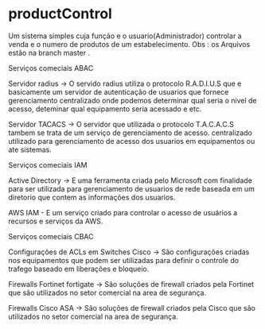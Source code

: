 # productControl

Um sistema simples cuja função e o usuario(Administrador) controlar a venda e o numero de produtos de um estabelecimento.
Obs : os Arquivos estão na branch master . 

Serviços comeciais ABAC

Servidor radius -> O servido radius utiliza o protocolo R.A.D.I.U.S que e basicamente um servidor de autenticação de usuarios que fornece
gerenciamento centralizado onde podemos determinar qual seria o nivel de acesso, deteminar qual equipamento seria acessado e etc. 

Servidor TACACS -> O servidor que utilizada o protocolo T.A.C.A.C.S tambem se trata de um serviço de gerenciamento de acesso.
centralizado utilizado para gerenciamento de acesso dos usuarios em equipamentos ou ate sistemas.

Serviços comeciais IAM

Active Directory -> E uma ferramenta criada pelo Microsoft com finalidade para ser utilizada para gerenciamento de usuarios de rede baseada em um diretorio que contem as informações dos usuarios.

AWS IAM - E um serviço criado para controlar o acesso de usuários a recursos e serviços da AWS.

Serviços comeciais CBAC

Configurações de ACLs em Switches Cisco -> São configurações criadas nos equipamentos que podem ser utilizadas 
para definir o controle do trafego baseado em liberações e bloqueio.

Firewalls Fortinet fortigate -> São soluções de firewall criados pela Fortinet que são utilizados no setor comercial na area de segurança.

Firewalls Cisco ASA -> São soluções de firewall criados pela Cisco que são utilizados no setor comercial na area de segurança.
